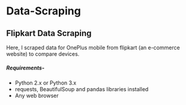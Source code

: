 # Data-Scraping

## Flipkart Data Scraping

Here, I scraped data for OnePlus mobile from flipkart (an e-commerce website) to compare devices.

##### Requirements-
- Python 2.x or Python 3.x 
- requests, BeautifulSoup and pandas libraries installed
- Any web browser
